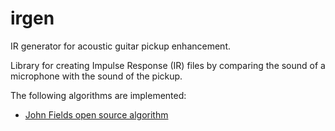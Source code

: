 # irgen
IR generator for acoustic guitar pickup enhancement.

Library for creating Impulse Response (IR) files by comparing the 
sound of a microphone with the sound of the pickup.

The following algorithms are implemented:

* [John Fields open source algorithm](http://acousticir.free.fr/spip.php?article136&var_mode=calcul)
